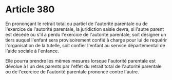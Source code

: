 # Article 380

En prononçant le retrait total ou partiel de l'autorité parentale ou de l'exercice de l'autorité parentale, la juridiction saisie devra, si l'autre parent est décédé ou s'il a perdu l'exercice de l'autorité parentale, soit désigner un tiers auquel l'enfant sera provisoirement confié à charge pour lui de requérir l'organisation de la tutelle, soit confier l'enfant au service départemental de l'aide sociale à l'enfance.

Elle pourra prendre les mêmes mesures lorsque l'autorité parentale est dévolue à l'un des parents par l'effet du retrait total de l'autorité parentale ou de l'exercice de l'autorité parentale prononcé contre l'autre.
